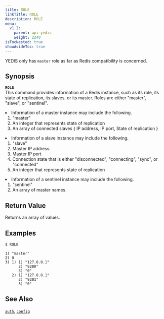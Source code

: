 ```yaml
---
title: ROLE
linkTitle: ROLE
description: ROLE
menu:
  v1.2:
    parent: api-yedis
    weight: 2240
isTocNested: true
showAsideToc: true
---
```

YEDIS only has `master` role as far as Redis compatibility is concerned.

## Synopsis
<b>`ROLE`</b><br>
This command provides information of a Redis instance, such as its role, its state of replication, its slaves, or its master. Roles are either "master", "slave", or "sentinel".
<li>Information of a master instance may include the following.
  <ol>
  <li>"master"</li>
  <li>An integer that represents state of replication</li>
  <li>An array of connected slaves { IP address, IP port, State of replication }</li>
  </ol>
</li>

<li>Information of a slave instance may include the following.
  <ol>
  <li>"slave"</li>
  <li>Master IP address</li>
  <li>Master IP port</li>
  <li>Connection state that is either "disconnected", "connecting", "sync", or "connected"</li>
  <li>An integer that represents state of replication</li>
  </ol>
</li>

<li>Information of a sentinel instance may include the following.
  <ol>
  <li>"sentinel"</li>
  <li>An array of master names.</li>
  </ol>
</li>

## Return Value
Returns an array of values.

## Examples

```sh
$ ROLE
```

```
1) "master"
2) 0
3) 1) 1) "127.0.0.1"
      2) "9200"
      3) "0"
   2) 1) "127.0.0.1"
      2) "9201"
      3) "0"
```

## See Also
[`auth`](../auth/), [`config`](../config/)
